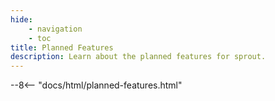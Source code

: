```yaml
---
hide:
    - navigation
    - toc
title: Planned Features
description: Learn about the planned features for sprout.
---
```


<!-- Custom styling to remove the header text -->
<style>
  .md-typeset h1,
  .md-content__button {
    display: none;
  }
  .md-content__inner > p {
    display: none;
  }
</style>

--8<-- "docs/html/planned-features.html"
